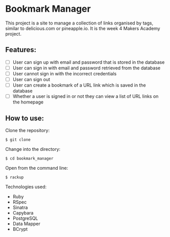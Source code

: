 Bookmark Manager
================

This project is a site to manage a collection of links organised by tags, similar to delicious.com or pineapple.io. It is the week 4 Makers Academy project.

Features:
---------
- [ ] User can sign up with email and password that is stored in the database
- [ ] User can sign in with email and password retrieved from the database
- [ ] User cannot sign in with the incorrect credentials
- [ ] User can sign out
- [ ] User can create a bookmark of a URL link which is saved in the database
- [ ] Whether a user is signed in or not they can view a list of URL links on the homepage

How to use:
-----------
Clone the repository:
```shell
$ git clone
```

Change into the directory:
```shell
$ cd bookmark_manager
```

Open from the command line:
```shell
$ rackup
```

Technologies used:
- Ruby
- RSpec
- Sinatra
- Capybara
- PostgreSQL
- Data Mapper
- BCrypt
